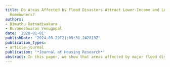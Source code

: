 ```yaml
---
title: Do Areas Affected by Flood Disasters Attract Lower-Income and Less Creditworthy
  Homeowners?
authors:
- Dimuthu Ratnadiwakara
- Buvaneshwaran Venugopal
date: '2020-01-01'
publishDate: '2024-09-29T21:09:31.242813Z'
publication_types:
- article-journal
publication: '*Journal of Housing Research*'
abstract: In this paper, we show that areas affected by major flood disasters attract less affluent and less creditworthy homebuyers. House prices drop after a flood disaster. The households that purchased homes after a major flood disaster had 2–7% lower annual income and were 8.5% more likely to be seriously delinquent on their mortgages. We find the effects are stronger after repeated flooding incidents. Demand by minority homebuyers does not increase after the disasters. Lenders charge a higher interest rate and are more likely to securitize post-flood mortgages, which is consistent with the idea that lenders infer that the post-flood loans they originate are of lower credit quality ex-ante. Overall our results imply that more affordable house prices in flood-prone areas attract less affluent and more economically vulnerable households.
---
```

